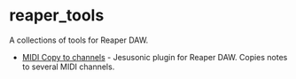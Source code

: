 # reaper_tools

A collections of tools for Reaper DAW.

- [MIDI Copy to channels](man/midi_copy_to_channels.md) - Jesusonic plugin for Reaper DAW. Copies notes to several MIDI channels. 
